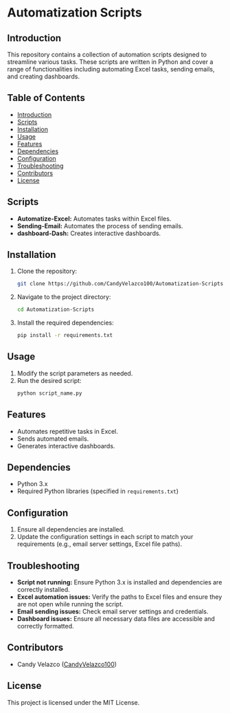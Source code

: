 # Automatization Scripts

## Introduction
This repository contains a collection of automation scripts designed to streamline various tasks. These scripts are written in Python and cover a range of functionalities including automating Excel tasks, sending emails, and creating dashboards.

## Table of Contents
- [Introduction](#introduction)
- [Scripts](#scripts)
- [Installation](#installation)
- [Usage](#usage)
- [Features](#features)
- [Dependencies](#dependencies)
- [Configuration](#configuration)
- [Troubleshooting](#troubleshooting)
- [Contributors](#contributors)
- [License](#license)

## Scripts
- **Automatize-Excel:** Automates tasks within Excel files.
- **Sending-Email:** Automates the process of sending emails.
- **dashboard-Dash:** Creates interactive dashboards.

## Installation
1. Clone the repository:
    ```sh
    git clone https://github.com/CandyVelazco100/Automatization-Scripts.git
    ```
2. Navigate to the project directory:
    ```sh
    cd Automatization-Scripts
    ```
3. Install the required dependencies:
    ```sh
    pip install -r requirements.txt
    ```

## Usage
1. Modify the script parameters as needed.
2. Run the desired script:
    ```sh
    python script_name.py
    ```

## Features
- Automates repetitive tasks in Excel.
- Sends automated emails.
- Generates interactive dashboards.

## Dependencies
- Python 3.x
- Required Python libraries (specified in `requirements.txt`)

## Configuration
1. Ensure all dependencies are installed.
2. Update the configuration settings in each script to match your requirements (e.g., email server settings, Excel file paths).

## Troubleshooting
- **Script not running:** Ensure Python 3.x is installed and dependencies are correctly installed.
- **Excel automation issues:** Verify the paths to Excel files and ensure they are not open while running the script.
- **Email sending issues:** Check email server settings and credentials.
- **Dashboard issues:** Ensure all necessary data files are accessible and correctly formatted.

## Contributors
- Candy Velazco ([CandyVelazco100](https://github.com/CandyVelazco100))

## License
This project is licensed under the MIT License.
